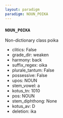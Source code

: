 ```yaml
---
layout: paradigm
paradigm: NOUN_POIKA
---
```

### ` NOUN_POIKA `

Non-dictionary class poika
* clitics: False
* grade_dir: weaken
* harmony: back
* suffix_regex: oika
* plurale_tantum: False
* possessive: False
* upos: NOUN
* stem_vowel: a
* kotus_tn: 1010
* pos: NOUN
* stem_diphthong: None
* kotus_av: D
* deletion: ika
